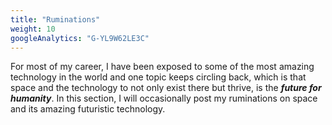 ```yaml
---
title: "Ruminations"
weight: 10
googleAnalytics: "G-YL9W62LE3C"
---
```


For most of my career, I have been exposed to some of the most amazing technology in the world and one topic keeps circling back, which is that space and the technology to not only exist there but thrive, is the ***future for humanity***. In this section, I will occasionally post my ruminations on space and its amazing futuristic technology. 
